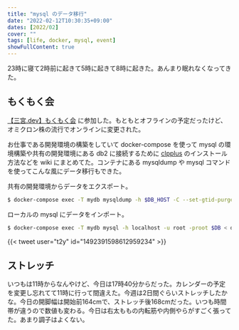 ```yaml
---
title: "mysql のデータ移行"
date: "2022-02-12T10:30:35+09:00"
dates: [2022/02]
cover: ""
tags: [life, docker, mysql, event]
showFullContent: true
---
```


23時に寝て2時前に起きて5時に起きて8時に起きた。あんまり眠れなくなってきた。

## もくもく会

[【三宮.dev】もくもく会](https://kobe-sannomiya-dev.connpass.com/event/235747/) に参加した。もともとオフラインの予定だったけど、オミクロン株の流行でオンラインに変更された。

お仕事である開発環境の構築をしていて docker-compose を使って mysql の環境構築や共有の開発環境にある db2 に接続するために [clpplus](https://www.ibm.com/docs/en/db2/10.5?topic=commands-command-line-processor-plus-clpplus) のインストール方法などを wiki にまとめてた。コンテナにある mysqldump や mysql コマンドを使ってこんな風にデータ移行もできた。

共有の開発環境からデータをエクスポート。

```bash
$ docker-compose exec -T mydb mysqldump -h $DB_HOST -C --set-gtid-purged=OFF --skip-triggers $DB > dump.sql
```

ローカルの mysql にデータをインポート。

```bash
$ docker-compose exec -T mydb mysql -h localhost -u root -proot $DB < dump.sql
```

{{< tweet user="t2y" id="1492391598612959234" >}}

## ストレッチ

いつもは11時からなんやけど、今日は17時40分からだった。カレンダーの予定を変更し忘れてて11時に行って間違えた。今週は2日間ぐらいストレッチしたかな。今日の開脚幅は開始前164cmで、ストレッチ後168cmだった。いつも時間帯が違うので数値も変わる。今日は右太ももの内転筋や内側やらがすごく張ってた。あまり調子はよくない。

